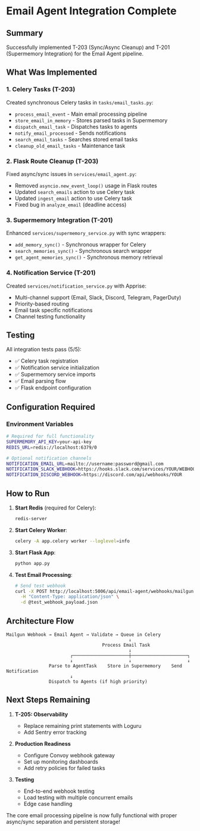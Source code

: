 # Email Agent Integration Complete

## Summary
Successfully implemented T-203 (Sync/Async Cleanup) and T-201 (Supermemory Integration) for the Email Agent pipeline.

## What Was Implemented

### 1. Celery Tasks (T-203)
Created synchronous Celery tasks in `tasks/email_tasks.py`:
- `process_email_event` - Main email processing pipeline
- `store_email_in_memory` - Stores parsed tasks in Supermemory
- `dispatch_email_task` - Dispatches tasks to agents
- `notify_email_processed` - Sends notifications
- `search_email_tasks` - Searches stored email tasks
- `cleanup_old_email_tasks` - Maintenance task

### 2. Flask Route Cleanup (T-203)
Fixed async/sync issues in `services/email_agent.py`:
- Removed `asyncio.new_event_loop()` usage in Flask routes
- Updated `search_emails` action to use Celery task
- Updated `ingest_email` action to use Celery task
- Fixed bug in `analyze_email` (deadline access)

### 3. Supermemory Integration (T-201)
Enhanced `services/supermemory_service.py` with sync wrappers:
- `add_memory_sync()` - Synchronous wrapper for Celery
- `search_memories_sync()` - Synchronous search wrapper
- `get_agent_memories_sync()` - Synchronous memory retrieval

### 4. Notification Service (T-201)
Created `services/notification_service.py` with Apprise:
- Multi-channel support (Email, Slack, Discord, Telegram, PagerDuty)
- Priority-based routing
- Email task specific notifications
- Channel testing functionality

## Testing
All integration tests pass (5/5):
- ✅ Celery task registration
- ✅ Notification service initialization
- ✅ Supermemory service imports
- ✅ Email parsing flow
- ✅ Flask endpoint configuration

## Configuration Required

### Environment Variables
```bash
# Required for full functionality
SUPERMEMORY_API_KEY=your-api-key
REDIS_URL=redis://localhost:6379/0

# Optional notification channels
NOTIFICATION_EMAIL_URL=mailto://username:password@gmail.com
NOTIFICATION_SLACK_WEBHOOK=https://hooks.slack.com/services/YOUR/WEBHOOK
NOTIFICATION_DISCORD_WEBHOOK=https://discord.com/api/webhooks/YOUR
```

## How to Run

1. **Start Redis** (required for Celery):
   ```bash
   redis-server
   ```

2. **Start Celery Worker**:
   ```bash
   celery -A app.celery worker --loglevel=info
   ```

3. **Start Flask App**:
   ```bash
   python app.py
   ```

4. **Test Email Processing**:
   ```bash
   # Send test webhook
   curl -X POST http://localhost:5006/api/email-agent/webhooks/mailgun \
     -H "Content-Type: application/json" \
     -d @test_webhook_payload.json
   ```

## Architecture Flow

```
Mailgun Webhook → Email Agent → Validate → Queue in Celery
                                              ↓
                                    Process Email Task
                                              ↓
                        ┌─────────────────────┼─────────────────────┐
                        ↓                     ↓                     ↓
                Parse to AgentTask    Store in Supermemory    Send Notification
                        ↓
                Dispatch to Agents (if high priority)
```

## Next Steps Remaining

1. **T-205: Observability**
   - Replace remaining print statements with Loguru
   - Add Sentry error tracking

2. **Production Readiness**
   - Configure Convoy webhook gateway
   - Set up monitoring dashboards
   - Add retry policies for failed tasks

3. **Testing**
   - End-to-end webhook testing
   - Load testing with multiple concurrent emails
   - Edge case handling

The core email processing pipeline is now fully functional with proper async/sync separation and persistent storage!